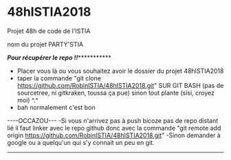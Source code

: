 # 48hISTIA2018

Projet 48h de code de l'ISTIA

nom du projet PARTY'STIA

*********************Pour récupérer le repo !!********************************
- Placer vous là ou vous souhaitez avoir le dossier du projet 48hISTIA2018
- taper la commande "git clone https://github.com/RobinISTIA/48hISTIA2018.git" SUR GIT BASH (pas de sourcetree, ni gitkraken, toussa ça pue) sinon tout plante (sisi, croyez moi) ^.^
- bah normalement c'est bon 

----OCCAZOU---
-Si vous n'arrivez pas à push bicoze pas de repo distant lié il faut linker avec le repo github donc avec la commande "git remote add origin https://github.com/RobinISTIA/48hISTIA2018.git"
-Sinon demander à google ou a quelqu'un qui s'y connait un peu en git.

******************************************************************************
